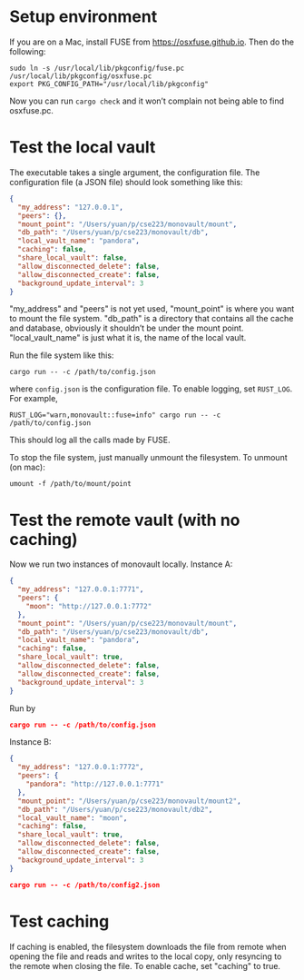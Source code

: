 # Setup environment

If you are on a Mac, install FUSE from https://osxfuse.github.io. Then
do the following:

```
sudo ln -s /usr/local/lib/pkgconfig/fuse.pc /usr/local/lib/pkgconfig/osxfuse.pc
export PKG_CONFIG_PATH="/usr/local/lib/pkgconfig"
```

Now you can run `cargo check` and it won’t complain not being able to
find osxfuse.pc.

# Test the local vault

The executable takes a single argument, the configuration file. The
configuration file (a JSON file) should look something like this:

```json
{
  "my_address": "127.0.0.1",
  "peers": {},
  "mount_point": "/Users/yuan/p/cse223/monovault/mount",
  "db_path": "/Users/yuan/p/cse223/monovault/db",
  "local_vault_name": "pandora",
  "caching": false,
  "share_local_vault": false,
  "allow_disconnected_delete": false,
  "allow_disconnected_create": false,
  "background_update_interval": 3
}
```

"my_address" and "peers" is not yet used, "mount_point" is where you
want to mount the file system. "db_path" is a directory that contains
all the cache and database, obviously it shouldn’t be under the mount
point. "local_vault_name" is just what it is, the name of the local vault.

Run the file system like this:

```shell
cargo run -- -c /path/to/config.json
```

where `config.json` is the configuration file. To enable logging, set
`RUST_LOG`. For example,

```shell
RUST_LOG="warn,monovault::fuse=info" cargo run -- -c /path/to/config.json
```

This should log all the calls made by FUSE.

To stop the file system, just manually unmount the filesystem. To
unmount (on mac):

```shell
umount -f /path/to/mount/point
```

# Test the remote vault (with no caching)

Now we run two instances of monovault locally. Instance A:

```json
{
  "my_address": "127.0.0.1:7771",
  "peers": {
    "moon": "http://127.0.0.1:7772"
  },
  "mount_point": "/Users/yuan/p/cse223/monovault/mount",
  "db_path": "/Users/yuan/p/cse223/monovault/db",
  "local_vault_name": "pandora",
  "caching": false,
  "share_local_vault": true,
  "allow_disconnected_delete": false,
  "allow_disconnected_create": false,
  "background_update_interval": 3
}
```

Run by

```json
cargo run -- -c /path/to/config.json
```

Instance B:

```json
{
  "my_address": "127.0.0.1:7772",
  "peers": {
    "pandora": "http://127.0.0.1:7771"
  },
  "mount_point": "/Users/yuan/p/cse223/monovault/mount2",
  "db_path": "/Users/yuan/p/cse223/monovault/db2",
  "local_vault_name": "moon",
  "caching": false,
  "share_local_vault": true,
  "allow_disconnected_delete": false,
  "allow_disconnected_create": false,
  "background_update_interval": 3
}
```

```json
cargo run -- -c /path/to/config2.json
```

# Test caching

If caching is enabled, the filesystem downloads the file from remote
when opening the file and reads and writes to the local copy, only
resyncing to the remote when closing the file. To enable cache, set
"caching" to true.
